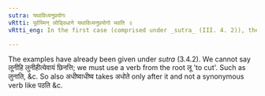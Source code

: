 ```yaml
---
sutra: यथाविध्यनुप्रयोगः
vRtti: पूर्वस्मिन् लोड्विधाने यथाविध्यनुप्रयोगो भवति ॥
vRtti_eng: In the first case (comprised under _sutra_ (III. 4. 2)), the same verb must be used in the subsequent clause, as the verb which was put in the Imperative mood.

---
```

The examples have already been given under _sutra_ (3.4.2). We cannot say लूनीहि लुनीहीत्येवायं छिनत्ति; we must use a verb from the root लू 'to cut'. Such as लुनाति, &c. So also अधीष्वाधीष्व takes अधोते only after it and not a synonymous verb like पठति &c.